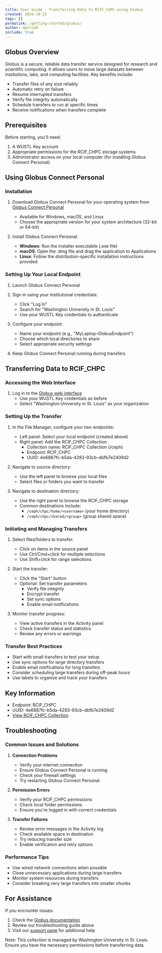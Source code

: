 ```yaml
---
title: User Guide - Transferring Data to RCIF_CHPC using Globus
created: 2024-10-25
tags: []
permalink: /getting-started/globus/
author: dptru10
include: true
---
```


## Globus Overview

Globus is a secure, reliable data transfer service designed for research and scientific computing. It allows users to move large datasets between institutions, labs, and computing facilities. Key benefits include:

- Transfer files of any size reliably
- Automatic retry on failure
- Resume interrupted transfers
- Verify file integrity automatically
- Schedule transfers to run at specific times
- Receive notifications when transfers complete

## Prerequisites

Before starting, you'll need:

1. A WUSTL Key account
2. Appropriate permissions for the RCIF_CHPC storage systems
3. Administrator access on your local computer (for installing Globus Connect Personal)

## Using Globus Connect Personal

### Installation

1. Download Globus Connect Personal for your operating system from [Globus Connect Personal](https://www.globus.org/globus-connect-personal)
   - Available for Windows, macOS, and Linux
   - Choose the appropriate version for your system architecture (32-bit or 64-bit)

2. Install Globus Connect Personal:
   - **Windows**: Run the installer executable (.exe file)
   - **macOS**: Open the .dmg file and drag the application to Applications
   - **Linux**: Follow the distribution-specific installation instructions provided

### Setting Up Your Local Endpoint

1. Launch Globus Connect Personal
2. Sign in using your institutional credentials:
   - Click "Log In"
   - Search for "Washington University in St. Louis"
   - Use your WUSTL Key credentials to authenticate

3. Configure your endpoint:
   - Name your endpoint (e.g., "MyLaptop-GlobusEndpoint")
   - Choose which local directories to share
   - Select appropriate security settings

4. Keep Globus Connect Personal running during transfers

## Transferring Data to RCIF_CHPC

### Accessing the Web Interface

1. Log in to the [Globus web interface](https://app.globus.org)
   - Use your WUSTL Key credentials as before
   - Select "Washington University in St. Louis" as your organization

### Setting Up the Transfer

1. In the File Manager, configure your two endpoints:
   - Left panel: Select your local endpoint (created above)
   - Right panel: Add the RCIF_CHPC Collection
     - Collection name: RCIF_CHPC Collection (/ceph)
     - Endpoint: RCIF_CHPC
     - UUID: 4e6887fc-b5da-4283-93cb-dbfb7e2409d2

2. Navigate to source directory:
   - Use the left panel to browse your local files
   - Select files or folders you want to transfer

3. Navigate to destination directory:
   - Use the right panel to browse the RCIF_CHPC storage
   - Common destinations include:
     - `/ceph/chpc/home/<username>` (your home directory)
     - `/ceph/chpc/shared/<group>` (group shared space)

### Initiating and Managing Transfers

1. Select files/folders to transfer:
   - Click on items in the source panel
   - Use Ctrl/Cmd+click for multiple selections
   - Use Shift+click for range selections

2. Start the transfer:
   - Click the "Start" button
   - Optional: Set transfer parameters
     - Verify file integrity
     - Encrypt transfer
     - Set sync options
     - Enable email notifications

3. Monitor transfer progress:
   - View active transfers in the Activity panel
   - Check transfer status and statistics
   - Review any errors or warnings

### Transfer Best Practices

- Start with small transfers to test your setup
- Use sync options for large directory transfers
- Enable email notifications for long transfers
- Consider scheduling large transfers during off-peak hours
- Use labels to organize and track your transfers

## Key Information

- Endpoint: RCIF_CHPC
- UUID: 4e6887fc-b5da-4283-93cb-dbfb7e2409d2
- [View RCIF_CHPC Collection](https://app.globus.org/file-manager/collections/4e6887fc-b5da-4283-93cb-dbfb7e2409d2/overview)

## Troubleshooting

### Common Issues and Solutions

1. **Connection Problems**
   - Verify your internet connection
   - Ensure Globus Connect Personal is running
   - Check your firewall settings
   - Try restarting Globus Connect Personal

2. **Permission Errors**
   - Verify your RCIF_CHPC permissions
   - Check local folder permissions
   - Ensure you're logged in with correct credentials

3. **Transfer Failures**
   - Review error messages in the Activity log
   - Check available space in destination
   - Try reducing transfer size
   - Enable verification and retry options

### Performance Tips

- Use wired network connections when possible
- Close unnecessary applications during large transfers
- Monitor system resources during transfers
- Consider breaking very large transfers into smaller chunks

## For Assistance

If you encounter issues:

1. Check the [Globus documentation](https://docs.globus.org/)
2. Review our troubleshooting guide above
3. Visit our [support page](/support/) for additional help

Note: This collection is managed by Washington University in St. Louis. Ensure you have the necessary permissions before transferring data.